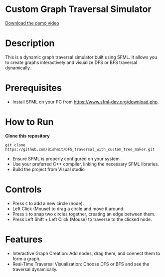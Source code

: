 # Custom Graph Traversal Simulator

[Download the demo video](https://github.com/Bishmit/DFS_traversal_with_custom_tree_maker/raw/master/Assets/Demo.mp4)

# Description
This is a dynamic graph traversal simulator built using SFML. It allows you to create graphs interactively and visualize DFS or BFS traversal dynamically.

# Prerequisites
- Install SFML on your PC from https://www.sfml-dev.org/download.php.

# How to Run
**Clone this repository**

```
git clone https://github.com/Bishmit/DFS_traversal_with_custom_tree_maker.git
```

- Ensure SFML is properly configured on your system
- Use your preferred C++ compiler, linking the necessary SFML libraries.
- Build the project from Visual studio

# Controls
- Press `C` to add a new circle (node).
- Left Click (Mouse) to drag a circle and move it around.
- Press `S` to snap two circles together, creating an edge between them.
- Press Left Shift + Left Click (Mouse) to traverse to the clicked node.

# Features
- Interactive Graph Creation: Add nodes, drag them, and connect them to form a graph.
- Real-Time Traversal Visualization: Choose DFS or BFS and see the traversal dynamically.
